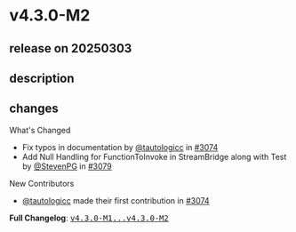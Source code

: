 # v4.3.0-M2

## release on 20250303

## description

## changes

What's Changed

* Fix typos in documentation by <a class="user-mention notranslate" data-hovercard-type="user" data-hovercard-url="/users/tautologicc/hovercard" data-octo-click="hovercard-link-click" data-octo-dimensions="link_type:self" href="https://github.com/tautologicc">@tautologicc</a> in <a class="issue-link js-issue-link" data-error-text="Failed to load title" data-id="2821772515" data-permission-text="Title is private" data-url="https://github.com/spring-cloud/spring-cloud-stream/issues/3074" data-hovercard-type="pull_request" data-hovercard-url="/spring-cloud/spring-cloud-stream/pull/3074/hovercard" href="https://github.com/spring-cloud/spring-cloud-stream/pull/3074">#3074</a>
* Add Null Handling for FunctionToInvoke in StreamBridge along with Test by <a class="user-mention notranslate" data-hovercard-type="user" data-hovercard-url="/users/StevenPG/hovercard" data-octo-click="hovercard-link-click" data-octo-dimensions="link_type:self" href="https://github.com/StevenPG">@StevenPG</a> in <a class="issue-link js-issue-link" data-error-text="Failed to load title" data-id="2844096550" data-permission-text="Title is private" data-url="https://github.com/spring-cloud/spring-cloud-stream/issues/3079" data-hovercard-type="pull_request" data-hovercard-url="/spring-cloud/spring-cloud-stream/pull/3079/hovercard" href="https://github.com/spring-cloud/spring-cloud-stream/pull/3079">#3079</a>

New Contributors

* <a class="user-mention notranslate" data-hovercard-type="user" data-hovercard-url="/users/tautologicc/hovercard" data-octo-click="hovercard-link-click" data-octo-dimensions="link_type:self" href="https://github.com/tautologicc">@tautologicc</a> made their first contribution in <a class="issue-link js-issue-link" data-error-text="Failed to load title" data-id="2821772515" data-permission-text="Title is private" data-url="https://github.com/spring-cloud/spring-cloud-stream/issues/3074" data-hovercard-type="pull_request" data-hovercard-url="/spring-cloud/spring-cloud-stream/pull/3074/hovercard" href="https://github.com/spring-cloud/spring-cloud-stream/pull/3074">#3074</a>

<strong>Full Changelog</strong>: <a class="commit-link" href="https://github.com/spring-cloud/spring-cloud-stream/compare/v4.3.0-M1...v4.3.0-M2"><tt>v4.3.0-M1...v4.3.0-M2</tt></a>

